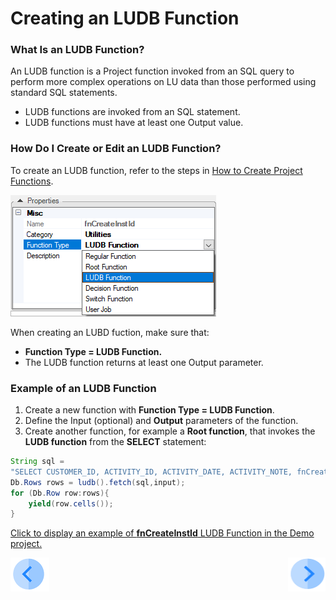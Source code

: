 # Creating an LUDB Function

### What Is an LUDB Function?

An LUDB function is a Project function invoked from an SQL query to perform more complex operations on LU data than those performed using standard SQL statements.
*	LUDB functions are invoked from an SQL statement.
*	LUDB functions must have at least one Output value.

### How Do I Create or Edit an LUDB Function? 
To create an LUDB function, refer to the steps in [How to Create Project Functions](/articles/07_table_population/10_creating_a_project_function.md).

![image](/articles/07_table_population/images/07_09_01_screen1.png)

When creating an LUBD fuction, make sure that:
*	**Function Type = LUDB Function.** 
*	The LUDB function returns at least one Output parameter.

### Example of an LUDB Function

1.	Create a new function with **Function Type = LUDB Function**.
2.	Define the Input (optional) and **Output** parameters of the function.
3.	Create another function, for example a **Root function**, that invokes the **LUDB function** from the **SELECT** statement:

~~~java
String sql = 
"SELECT CUSTOMER_ID, ACTIVITY_ID, ACTIVITY_DATE, ACTIVITY_NOTE, fnCreateInstId(?) IID FROM Customer.ACTIVITY";
Db.Rows rows = ludb().fetch(sql,input);
for (Db.Row row:rows){
	yield(row.cells());
}
~~~

[Click to display an example of **fnCreateInstId** LUDB Function in the Demo project.](/articles/demo_project)

[![Previous](/articles/images/Previous.png)](/articles/07_table_population/08_project_functions.md)[<img align="right" width="60" height="54" src="/articles/images/Next.png">](/articles/07_table_population/10_creating_a_project_function.md)
